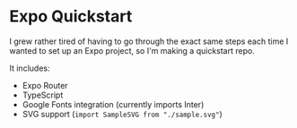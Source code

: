 # Expo Quickstart
I grew rather tired of having to go through the exact same steps each time I wanted to set up an Expo project, so I'm making a quickstart repo.

It includes:
- Expo Router
- TypeScript
- Google Fonts integration (currently imports Inter)
- SVG support (`import SampleSVG from "./sample.svg"`)
